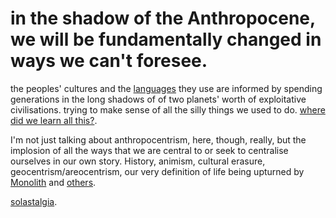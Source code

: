 
# in the shadow of the Anthropocene, we will be fundamentally changed in ways we can't foresee.

the peoples' cultures and the [languages](language.md) they use are informed by spending generations in the long shadows of of two planets' worth of exploitative civilisations. trying to make sense of all the silly things we used to do. [where did we learn all this?](Earth.md).

I'm not just talking about anthropocentrism, here, though, really, but the implosion of all the ways that we are central to or seek to centralise ourselves in our own story. History, animism, cultural erasure, geocentrism/areocentrism, our very definition of life being upturned by [Monolith](Monolith.md) and [others](hermit.md).

[solastalgia](solastalgia.md).